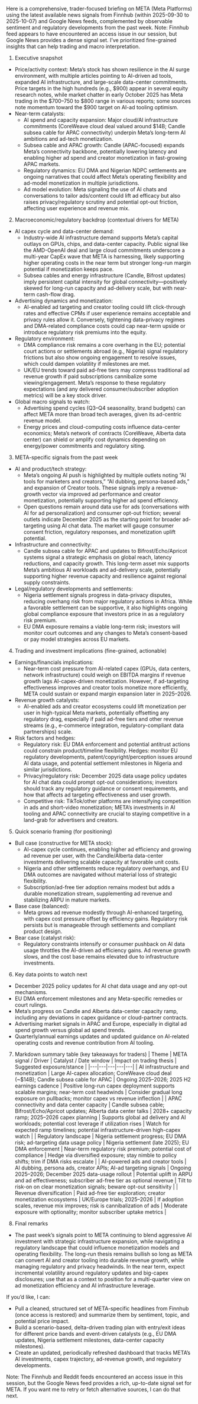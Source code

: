 Here is a comprehensive, trader-focused briefing on META (Meta Platforms) using the latest available news signals from Finnhub (within 2025-09-30 to 2025-10-07) and Google News feeds, complemented by observable sentiment and regulatory developments from the past week. Note: Finnhub feed appears to have encountered an access issue in our session, but Google News provides a dense signal set. I’ve prioritized fine-grained insights that can help trading and macro interpretation.

1) Executive snapshot
- Price/activity context: Meta’s stock has shown resilience in the AI surge environment, with multiple articles pointing to AI-driven ad tools, expanded AI infrastructure, and large-scale data-center commitments. Price targets in the high hundreds (e.g., $900) appear in several equity research notes, while market chatter in early October 2025 has Meta trading in the $700–750 to $800 range in various reports; some sources note momentum toward the $900 target on AI-ad tooling optimism.
- Near-term catalysts:
  - AI spend and capacity expansion: Major cloud/AI infrastructure commitments (CoreWeave cloud deal valued around $14B; Candle subsea cable for APAC connectivity) underpin Meta’s long-term AI ambitions and ad-tech monetization.
  - Subsea cable and APAC growth: Candle (APAC-focused) expands Meta’s connectivity backbone, potentially lowering latency and enabling higher ad spend and creator monetization in fast-growing APAC markets.
  - Regulatory dynamics: EU DMA and Nigerian NDPC settlements are ongoing narratives that could affect Meta’s operating flexibility and ad-model monetization in multiple jurisdictions.
  - Ad model evolution: Meta signaling the use of AI chats and conversations to tailor ads/content could lift ad efficacy but also raises privacy/regulatory scrutiny and potential opt-out friction, affecting user experience and revenue mix.

2) Macroeconomic/regulatory backdrop (contextual drivers for META)
- AI capex cycle and data-center demand:
  - Industry-wide AI infrastructure demand supports Meta’s capital outlays on GPUs, chips, and data-center capacity. Public signal like the AMD-OpenAI deal and large cloud commitments underscore a multi-year CapEx wave that META is harnessing, likely supporting higher operating costs in the near term but stronger long-run margin potential if monetization keeps pace.
  - Subsea cables and energy infrastructure (Candle, Bifrost updates) imply persistent capital intensity for global connectivity—positively skewed for long-run capacity and ad-delivery scale, but with near-term cash-flow drag.
- Advertising dynamics and monetization:
  - AI-enabled ad targeting and creator tooling could lift click-through rates and effective CPMs if user experience remains acceptable and privacy rules allow it. Conversely, tightening data-privacy regimes and DMA-related compliance costs could cap near-term upside or introduce regulatory risk premiums into the equity.
- Regulatory environment:
  - DMA compliance risk remains a core overhang in the EU; potential court actions or settlements abroad (e.g., Nigeria) signal regulatory frictions but also show ongoing engagement to resolve issues, which could dampen volatility if milestones are met.
  - UK/EU trends toward paid ad-free tiers may compress traditional ad revenue growth if paid subscriptions cannibalize some viewing/engagement. Meta’s response to these regulatory expectations (and any delivered consumer/subscriber adoption metrics) will be a key stock driver.
- Global macro signals to watch:
  - Advertising spend cycles (Q3–Q4 seasonality, brand budgets) can affect META more than broad tech averages, given its ad-centric revenue model.
  - Energy prices and cloud-computing costs influence data-center economics; Meta’s network of contracts (CoreWeave, Alberta data center) can shield or amplify cost dynamics depending on energy/power commitments and regulatory siting.

3) META-specific signals from the past week
- AI and product/tech strategy:
  - Meta’s ongoing AI push is highlighted by multiple outlets noting “AI tools for marketers and creators,” “AI dubbing, persona-based ads,” and expansion of Creator tools. These signals imply a revenue-growth vector via improved ad performance and creator monetization, potentially supporting higher ad spend efficiency.
  - Open questions remain around data use for ads (conversations with AI for ad personalization) and consumer opt-out friction; several outlets indicate December 2025 as the starting point for broader ad-targeting using AI chat data. The market will gauge consumer consent friction, regulatory responses, and monetization uplift potential.
- Infrastructure and connectivity:
  - Candle subsea cable for APAC and updates to Bifrost/Echo/Apricot systems signal a strategic emphasis on global reach, latency reductions, and capacity growth. This long-term asset mix supports Meta’s ambitious AI workloads and ad-delivery scale, potentially supporting higher revenue capacity and resilience against regional supply constraints.
- Legal/regulatory developments and settlements:
  - Nigeria settlement signals progress in data-privacy disputes, reducing overhang risk from major regulatory actions in Africa. While a favorable settlement can be supportive, it also highlights ongoing global compliance exposure that investors price in as a regulatory risk premium.
  - EU DMA exposure remains a viable long-term risk; investors will monitor court outcomes and any changes to Meta’s consent-based or pay model strategies across EU markets.

4) Trading and investment implications (fine-grained, actionable)
- Earnings/financials implications:
  - Near-term cost pressure from AI-related capex (GPUs, data centers, network infrastructure) could weigh on EBITDA margins if revenue growth lags AI-capex-driven monetization. However, if ad-targeting effectiveness improves and creator tools monetize more efficiently, META could sustain or expand margin expansion later in 2025–2026.
- Revenue growth catalysts:
  - AI-enabled ads and creator ecosystems could lift monetization per user in high-typical Meta markets, potentially offsetting any regulatory drag, especially if paid ad-free tiers and other revenue streams (e.g., e-commerce integration, regulatory-compliant data partnerships) scale.
- Risk factors and hedges:
  - Regulatory risk: EU DMA enforcement and potential antitrust actions could constrain product/timeline flexibility. Hedges: monitor EU regulatory developments, patent/copyright/perception issues around AI data usage, and potential settlement milestones in Nigeria and similar jurisdictions.
  - Privacy/regulatory risk: December 2025 data usage policy updates for AI chat data could prompt opt-out considerations; investors should track any regulatory guidance or consent requirements, and how that affects ad targeting effectiveness and user growth.
  - Competitive risk: TikTok/other platforms are intensifying competition in ads and short-video monetization; META’s investments in AI tooling and APAC connectivity are crucial to staying competitive in a land-grab for advertisers and creators.

5) Quick scenario framing (for positioning)
- Bull case (constructive for META stock):
  - AI-capex cycle continues, enabling higher ad efficiency and growing ad revenue per user, with the Candle/Alberta data-center investments delivering scalable capacity at favorable unit costs.
  - Nigeria and other settlements reduce regulatory overhangs, and EU DMA outcomes are navigated without material loss of strategic flexibility.
  - Subscription/ad-free tier adoption remains modest but adds a durable monetization stream, supplementing ad revenue and stabilizing ARPU in mature markets.
- Base case (balanced):
  - Meta grows ad revenue modestly through AI-enhanced targeting, with capex cost pressure offset by efficiency gains. Regulatory risk persists but is manageable through settlements and compliant product design.
- Bear case (catalyst risk):
  - Regulatory constraints intensify or consumer pushback on AI data usage throttles the AI-driven ad efficiency gains. Ad revenue growth slows, and the cost base remains elevated due to infrastructure investments.

6) Key data points to watch next
- December 2025 policy updates for AI chat data usage and any opt-out mechanisms.
- EU DMA enforcement milestones and any Meta-specific remedies or court rulings.
- Meta’s progress on Candle and Alberta data-center capacity ramp, including any deviations in capex guidance or cloud-partner contracts.
- Advertising market signals in APAC and Europe, especially in digital ad spend growth versus global ad spend trends.
- Quarterly/annual earnings updates and updated guidance on AI-related operating costs and revenue contribution from AI tooling.

7) Markdown summary table (key takeaways for traders)
| Theme | META signal / Driver | Catalyst / Date window | Impact on trading thesis | Suggested exposure/stance |
|---|---|---|---|---|
| AI infrastructure and monetization | Large AI-capex allocation; CoreWeave cloud deal (~$14B); Candle subsea cable for APAC | Ongoing 2025–2026; 2025 H2 earnings cadence | Positive long-run capex deployment supports scalable margins; near-term cost headwinds | Consider gradual long exposure on pullbacks; monitor capex vs revenue inflection |
| APAC connectivity and data center capacity | Candle subsea cable; Bifrost/Echo/Apricot updates; Alberta data center talks | 2028+ capacity ramp; 2025–2026 capex planning | Supports global ad delivery and AI workloads; potential cost leverage if utilization rises | Watch for expected ramp timelines; potential infrastructure-driven high-capex watch |
| Regulatory landscape | Nigeria settlement progress; EU DMA risk; ad-targeting data usage policy | Nigeria settlement (late 2025); EU DMA enforcement | Near-term regulatory risk premium; potential cost of compliance | Hedge via diversified exposure; stay nimble to policy shifts; trim if DMA risks escalate |
| AI-powered ads and creator tools | AI dubbing, persona ads, creator APIs; AI-ad targeting signals | Ongoing 2025–2026; December 2025 data-usage rollout | Potential uplift in ARPU and ad effectiveness; subscriber ad-free tier as optional revenue | Tilt to risk-on on clear monetization signals; beware opt-out sensitivity |
| Revenue diversification | Paid ad-free tier exploration; creator monetization ecosystems | UK/Europe trials; 2025–2026 | If adoption scales, revenue mix improves; risk is cannibalization of ads | Moderate exposure with optionality; monitor subscriber uptake metrics |

8) Final remarks
- The past week’s signals point to META continuing to blend aggressive AI investment with strategic infrastructure expansion, while navigating a regulatory landscape that could influence monetization models and operating flexibility. The long-run thesis remains bullish so long as META can convert AI and creator tooling into durable revenue growth, while managing regulatory and privacy headwinds. In the near term, expect incremental volatility around regulatory updates and big-capex disclosures; use that as a context to position for a multi-quarter view on ad monetization efficiency and AI infrastructure leverage.

If you’d like, I can:
- Pull a cleaned, structured set of META-specific headlines from Finnhub (once access is restored) and summarize them by sentiment, topic, and potential price impact.
- Build a scenario-based, delta-driven trading plan with entry/exit ideas for different price bands and event-driven catalysts (e.g., EU DMA updates, Nigeria settlement milestones, data-center capacity milestones).
- Create an updated, periodically refreshed dashboard that tracks META’s AI investments, capex trajectory, ad-revenue growth, and regulatory developments.

Note: The Finnhub and Reddit feeds encountered an access issue in this session, but the Google News feed provides a rich, up-to-date signal set for META. If you want me to retry or fetch alternative sources, I can do that next.